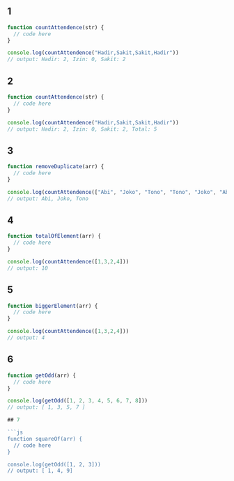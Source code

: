 ## 1

```js
function countAttendence(str) {
  // code here
}

console.log(countAttendence("Hadir,Sakit,Sakit,Hadir"))
// output: Hadir: 2, Izin: 0, Sakit: 2
```

## 2

```js
function countAttendence(str) {
  // code here
}

console.log(countAttendence("Hadir,Sakit,Sakit,Hadir"))
// output: Hadir: 2, Izin: 0, Sakit: 2, Total: 5
```

## 3 

```js
function removeDuplicate(arr) {
  // code here
}

console.log(countAttendence(["Abi", "Joko", "Tono", "Tono", "Joko", "Abi"]))
// output: Abi, Joko, Tono
```

## 4

```js
function totalOfElement(arr) {
  // code here
}

console.log(countAttendence([1,3,2,4]))
// output: 10
```

## 5

```js
function biggerElement(arr) {
  // code here
}

console.log(countAttendence([1,3,2,4]))
// output: 4
```

## 6

```js
function getOdd(arr) {
  // code here
}

console.log(getOdd([1, 2, 3, 4, 5, 6, 7, 8]))
// output: [ 1, 3, 5, 7 ]

## 7

```js
function squareOf(arr) {
  // code here
}

console.log(getOdd([1, 2, 3]))
// output: [ 1, 4, 9]
```
